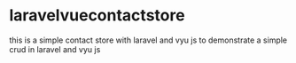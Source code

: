 # laravelvuecontactstore
this is  a simple contact store with laravel and vyu js to demonstrate a simple crud in laravel and vyu js

